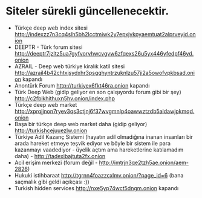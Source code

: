 
# Siteler sürekli güncellenecektir. 
* Türkçe deep web index sitesi http://indexzz7n3cq4slh5bh2lcctmiwk2y7epxjvkpyaemtuat2alprveyid.onion
* DEEPTR - Türk forum sitesi http://deeptr7jzltz5ua7gyfvorvhwcvgvw6zfqexs26u5yx446yfedpf46yd.onion
* AZRAIL - Deep web türkiye kiralık katil sitesi http://azrail4b42chtxjsydxhr3psgqhyntrzuknlzu57ji2a5owofvpkbsad.onion kapandı
* Anontürk Forum http://turkiyex6fkt46ra.onion kapandı
* Türk Deep Web (gidip geliyor en son çalışıyordu forum gibi bir şey) http://c2fblkhithuxn5hv.onion/index.php
* Türkçe deep web market http://xprqjjnon7ryev3qs3ctjnj6f37wvgmnlp4oawwztzdb5aldawjpkmqd.onion
* Başa bir türkçe deep web market daha (gidip geliyor) http://turkishcejuuezlw.onion
* Türkiye Adil Kazanç Sistemi (hayatın adil olmadığına inanan insanları bir arada hareket etmeye teşvik ediyor ve böyle bir sistem ile para kazanmayı vaadediyor - üyelik açtım ama hareketlerine katılamadım daha) - http://tadexibajtuta2fx.onion
* Acil erişim merkezi (forum değil - http://imtrjn3qe2tzh5ae.onion/aem-2826)
* Hukuki istihbaraat http://tgrnn4foazzcxlmv.onion/?page_id=6 (bana saçmalık gibi geldi açıkçası :))
* Turkish hidden services http://nxe5yp74wct5dngm.onion kapandı
